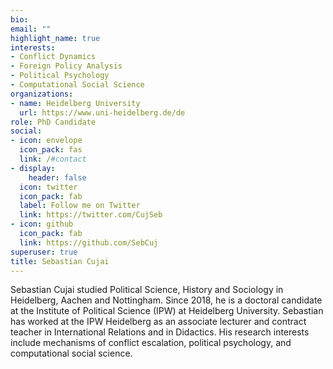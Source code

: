 ```yaml
---
bio:
email: ""
highlight_name: true
interests:
- Conflict Dynamics
- Foreign Policy Analysis
- Political Psychology
- Computational Social Science
organizations:
- name: Heidelberg University
  url: https://www.uni-heidelberg.de/de
role: PhD Candidate
social:
- icon: envelope
  icon_pack: fas
  link: /#contact
- display:
    header: false
  icon: twitter
  icon_pack: fab
  label: Follow me on Twitter
  link: https://twitter.com/CujSeb
- icon: github
  icon_pack: fab
  link: https://github.com/SebCuj
superuser: true
title: Sebastian Cujai
---
```


Sebastian Cujai studied Political Science, History and Sociology in Heidelberg, Aachen and Nottingham. Since 2018, he is a doctoral candidate at the Institute of Political Science (IPW) at Heidelberg University. Sebastian has worked at the IPW Heidelberg as an associate lecturer and contract teacher in International Relations and in Didactics. His research interests include mechanisms of conflict escalation, political psychology, and computational social science.

